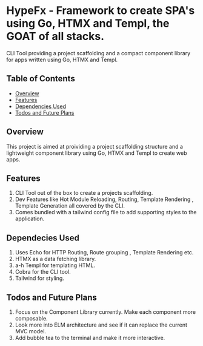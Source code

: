 # HypeFx - Framework to create SPA's using Go, HTMX and Templ, the GOAT of all stacks. 
CLI Tool providing a project scaffolding and a compact component library for apps written using Go, HTMX and Templ. 

## Table of Contents
- [Overview](#overview)
- [Features](#features)
- [Dependencies Used](#dependencies-used)
- [Todos and Future Plans](#todos-and-future-plans)

## Overview
This project is aimed at proividing a project scaffolding structure and a lightweight component library using Go, HTMX and Templ to create web apps.

## Features
 1. CLI Tool out of the box to create a projects scaffolding.
 2. Dev Features like Hot Module Reloading, Routing, Template Rendering , Template Generation all covered by the CLI.
 3. Comes bundled with a tailwind config file to add supporting styles to the application.

## Dependecies Used
1. Uses Echo for HTTP Routing, Route grouping , Template Rendering etc.
2. HTMX as a data fetching library.
3. a-h Templ for templating HTML.
4. Cobra for the CLI tool.
5. Tailwind for styling.

## Todos and Future Plans 
1. Focus on the Component Library currently. Make each component more composable.
2. Look more into ELM architecture and see if it can replace the current MVC model.
3. Add bubble tea to the terminal and make it more interactive.


